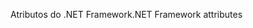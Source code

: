 <span data-ttu-id="2243f-101">Atributos do .NET Framework</span><span class="sxs-lookup"><span data-stu-id="2243f-101">.NET Framework attributes</span></span>